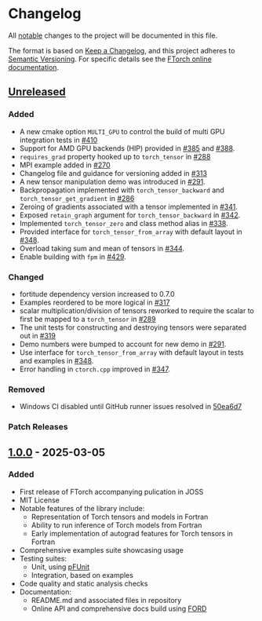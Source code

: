 # Changelog

All [notable](https://cambridge-iccs.github.io/FTorch/page/developer.html#versioning-and-changelog)
changes to the project will be documented in this file.

The format is based on [Keep a Changelog](https://keepachangelog.com/en/1.1.0/),
and this project adheres to [Semantic Versioning](https://semver.org/spec/v2.0.0.html).
For specific details see the [FTorch online documentation](https://cambridge-iccs.github.io/FTorch/page/developer.html#versioning-and-changelog).

## [Unreleased](https://github.com/Cambridge-ICCS/FTorch/compare/v1.0.0...HEAD)

### Added

- A new cmake option `MULTI_GPU` to control the build of multi GPU integration tests in [#410](https://github.com/Cambridge-ICCS/FTorch/pull/410)
- Support for AMD GPU backends (HIP) provided in
  [#385](https://github.com/Cambridge-ICCS/FTorch/pull/385) and
  [#388](https://github.com/Cambridge-ICCS/FTorch/pull/388).
- `requires_grad` property hooked up to `torch_tensor` in [#288](https://github.com/Cambridge-ICCS/FTorch/pull/288)
- MPI example added in [#270](https://github.com/Cambridge-ICCS/FTorch/pull/270)
- Changelog file and guidance for versioning added in [#313](https://github.com/Cambridge-ICCS/FTorch/pull/313)
- A new tensor manipulation demo was introduced in [#291](https://github.com/Cambridge-ICCS/FTorch/pull/291).
- Backpropagation implemented with `torch_tensor_backward` and
  `torch_tensor_get_gradient` in [#286](https://github.com/Cambridge-ICCS/FTorch/pull/286)
- Zeroing of gradients associated with a tensor implemented in
  [#341](https://github.com/Cambridge-ICCS/FTorch/pull/341).
- Exposed `retain_graph` argument for `torch_tensor_backward` in
  [#342](https://github.com/Cambridge-ICCS/FTorch/pull/342).
- Implemented `torch_tensor_zero` and class method alias in
  [#338](https://github.com/Cambridge-ICCS/FTorch/pull/338).
- Provided interface for `torch_tensor_from_array` with default layout in
  [#348](https://github.com/Cambridge-ICCS/FTorch/pull/348).
- Overload taking sum and mean of tensors in
  [#344](https://github.com/Cambridge-ICCS/FTorch/pull/344).
- Enable building with `fpm` in [#429](https://github.com/Cambridge-ICCS/FTorch/pull/429).

### Changed

- fortitude dependency version increased to 0.7.0
- Examples reordered to be more logical in [#317](https://github.com/Cambridge-ICCS/FTorch/pull/317)
- scalar multiplication/division of tensors reworked to require the scalar to first be mapped to a `torch_tensor` in [#289](https://github.com/Cambridge-ICCS/FTorch/pull/289)
- The unit tests for constructing and destroying tensors were separated out in
  [#319](https://github.com/Cambridge-ICCS/FTorch/pull/319)
- Demo numbers were bumped to account for new demo in
  [#291](https://github.com/Cambridge-ICCS/FTorch/pull/291).
- Use interface for `torch_tensor_from_array` with default layout in tests and
  examples in [#348](https://github.com/Cambridge-ICCS/FTorch/pull/348).
- Error handling in `ctorch.cpp` improved in [#347](https://github.com/Cambridge-ICCS/FTorch/pull/347).

### Removed

- Windows CI disabled until GitHub runner issues resolved in [50ea6d7](https://github.com/Cambridge-ICCS/FTorch/commit/50ea6d78d79ebe638ebe597e745c015549f12a61)

### Patch Releases


## [1.0.0](https://github.com/Cambridge-ICCS/FTorch/releases/tag/v1.0.0) - 2025-03-05

### Added

- First release of FTorch accompanying pulication in JOSS
- MIT License
- Notable features of the library include:
  - Representation of Torch tensors and models in Fortran
  - Ability to run inference of Torch models from Fortran
  - Early implementation of autograd features for Torch tensors in Fortran
- Comprehensive examples suite showcasing usage
- Testing suites:
  - Unit, using [pFUnit](https://github.com/Goddard-Fortran-Ecosystem/pFUnit)
  - Integration, based on examples
- Code quality and static analysis checks
- Documentation:
  - README.md and associated files in repository
  - Online API and comprehensive docs build using [FORD](https://forddocs.readthedocs.io/)
